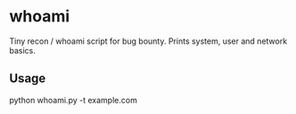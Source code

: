 # whoami
Tiny recon / whoami script for bug bounty. Prints system, user and network basics.

## Usage
python whoami.py -t example.com
